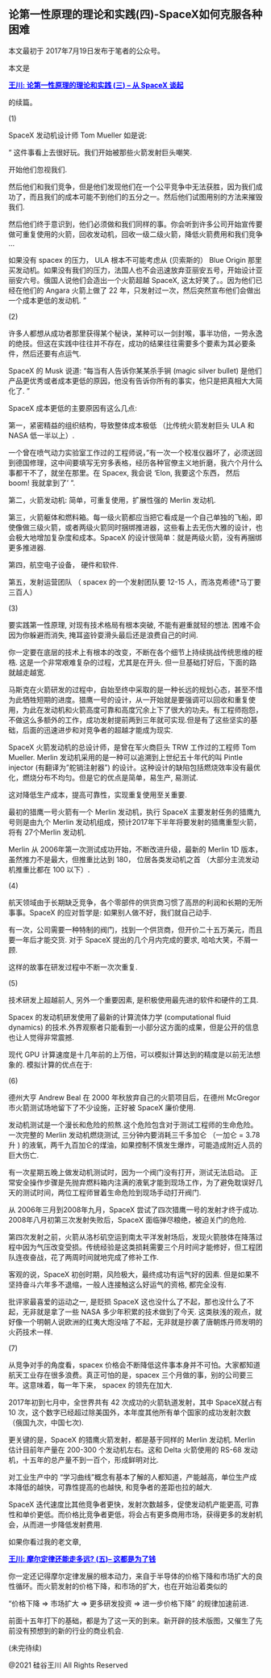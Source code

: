 ## 论第一性原理的理论和实践(四)-SpaceX如何克服各种困难

本文最初于 2017年7月19日发布于笔者的公众号。

本文是

<a style="color: #0000ff;" href="https://chuan.us/archives/575"><strong>王川: 论第一性原理的理论和实践 (三) &#8211; 从
SpaceX 谈起</strong></a>

的续篇。

(1)

SpaceX 发动机设计师 Tom Mueller 如是说:

“ 这件事看上去很好玩。我们开始被那些火箭发射巨头嘲笑.

开始他们忽视我们.

然后他们和我们竞争，但是他们发现他们在一个公平竞争中无法获胜，因为我们成功了，而且我们的成本可能不到他们的五分之一。然后他们试图用别的方法来摧毁我们.

然后他们终于意识到，他们必须做和我们同样的事。你会听到许多公司开始宣传要做可重复使用的火箭，回收发动机，回收一级二级火箭，降低火箭费用和我们竞争
&#8230;

如果没有 spacex 的压力， ULA 根本不可能考虑从 (贝索斯的） Blue Origin
那里买发动机。如果没有我们的压力，法国人也不会迅速放弃亚丽安五号，开始设计亚丽安六号。俄国人说他们会造出一个火箭超越 SpaceX,
这太好笑了。。因为他们已经在他们的 Angara 火箭上做了 22 年，只发射过一次，然后突然宣布他们会做出一个成本更低的发动机. ”

(2)

许多人都想从成功者那里获得某个秘诀，某种可以一剑封喉，事半功倍，一劳永逸的绝技。但这在实践中往往并不存在，成功的结果往往需要多个要素为其必要条件，然后还要有点运气.

SpaceX 的 Musk 说道: “每当有人告诉你某某杀手锏 (magic silver bullet) 是他们产品更优秀或者成本更低的原因，他没有告诉你所有的事实，他只是把真相大大简化了.
”

SpaceX 成本更低的主要原因有这么几点:

第一，紧密精益的组织结构，导致整体成本极低 （比传统火箭发射巨头 ULA 和NASA 低一半以上）.

一个曾在喷气动力实验室工作过的工程师说，&#8221;有一次一个校准仪器坏了，必须送回到德国修理，这中间要填写无穷多表格，经历各种官僚主义地折磨，我六个月什么事都干不了，就坐在那里。在
Spacex, 我会说 &#8216;Elon, 我要这个东西， 然后 boom! 我就拿到了&#8217; ”.

第二，火箭发动机: 简单，可重复使用，扩展性强的 Merlin 发动机.

第三，火箭躯体和燃料箱。每一级火箭都应当把它看成是一个自己单独的飞船，即使像做三级火箭，或者两级火箭同时捆绑推进器，这些看上去无伤大雅的设计，也会极大地增加复杂度和成本。SpaceX
的设计很简单：就是两级火箭，没有再捆绑更多推进器.

第四，航空电子设备， 硬件和软件.

第五，发射运营团队 （ spacex 的一个发射团队要 12-15 人，而洛克希德*马丁要三百人）

(3)

要实践第一性原理, 对现有技术格局有根本突破, 不能有避重就轻的想法. 困难不会因为你躲避而消失, 掩耳盗铃耍滑头最后还是浪费自己的时间.

你一定要在底层的技术上有根本的改变，不断在各个细节上持续挑战传统思维的桎梏. 这是一个非常艰难复杂的过程，尤其是在开头.
但一旦基础打好后，下面的路就越走越宽.

马斯克在火箭研发的过程中，自始至终中采取的是一种长远的规划心态，甚至不惜为此牺牲短期的进度。猎鹰一号的设计，从一开始就是要强调可以回收和重复使用，为此在发动机和火箭高度可靠和高度冗余上下了很大的功夫。有工程师抱怨，不做这么多额外的工作，成功发射提前两到三年就可实现.但是有了这些坚实的基础，后面的迅速进步和对竞争者的超越才能成为现实.

SpaceX 火箭发动机的总设计师，是曾在军火商巨头 TRW 工作过的工程师 Tom Mueller. Merlin 发动机采用的是一种可以追溯到上世纪五十年代的叫
Pintle injector (有翻译为&#8221;舵销注射器&#8221;) 的设计。这种设计的缺陷包括燃烧效率没有最优化，燃烧分布不均匀。但是它的优点是简单，易生产,
易测试.

这对降低生产成本，提高可靠性，实现重复使用至关重要.

最初的猎鹰一号火箭有一个 Merlin 发动机，执行 SpaceX 主要发射任务的猎鹰九号则是由九个 Merlin
发动机组成，预计2017年下半年将要发射的猎鹰重型火箭，将有 27个Merlin 发动机.

Merlin 从 2006年第一次测试成功开始，不断改进升级，最新的 Merlin 1D 版本，虽然推力不是最大，但推重比达到 180， 位居各类发动机之首
（大部分主流发动机推重比都在 100 以下）.

(4)

航天领域由于长期缺乏竞争，各个零部件的供货商习惯了高昂的利润和长期的无所事事。SpaceX 的应对哲学是: 如果别人做不好，我们就自己动手.

有一次，公司需要一种特制的阀门，找到一个供货商，但开价二十五万美元，而且要一年后才能交货. 对于 SpaceX 提出的几个月内完成的要求,
哈哈大笑，不屑一顾.

这样的故事在研发过程中不断一次次重复.

(5)

技术研发上超越前人, 另外一个重要因素, 是积极使用最先进的软件和硬件的工具.

Spacex 的发动机研发使用了最新的计算流体力学 (computational fluid dynamics) 的技术.外界观察者只能看到一小部分这方面的成果，但是公开的信息也让人觉得非常震撼.

现代 GPU 计算速度是十几年前的上万倍，可以模拟计算达到的精度是以前无法想象的. 模拟计算的优点在于:

(6)

德州大亨 Andrew Beal 在 2000 年秋放弃自己的火箭项目后，在德州 McGregor 市火箭测试场地留下了不少设施，正好被 SpaceX 廉价使用.

发动机测试是一个漫长和危险的煎熬.这个危险包含对于测试工程师的生命危险。一次完整的 Merlin 发动机燃烧测试, 三分钟内要消耗三千多加仑
（一加仑 = 3.78 升 ) 的液氧，两千九百加仑的煤油，如果控制不慎发生爆炸，可能造成附近人员的巨大伤亡.

有一次星期五晚上做发动机测试时，因为一个阀门没有打开，测试无法启动。
正常安全操作步骤是先抛弃燃料箱内注满的液氧才能到现场工作，为了避免耽误好几天的测试时间，两位工程师冒着生命危险到现场手动打开阀门.

从 2006年三月到2008年九月，SpaceX 尝试了四次猎鹰一号的发射才终于成功. 2008年八月初第三次发射失败后，SpaceX 面临弹尽粮绝，被迫关门的危险.

第四次发射之前，火箭从洛杉矶空运到南太平洋发射场后，发现火箭肢体在降落过程中因为气压改变受损。传统经验是这类损耗需要三个月时间才能修好，但工程团队连夜奋战，花了两周时间就地完成了修补工作.

客观的说，SpaceX 初创时期，风险极大，最终成功有运气好的因素. 但是如果不坚持奋斗六年多不退缩，一般人连接触这么好运气的资格,
都完全没有.

批评家最喜爱的运动之一, 是贬损 SpaceX 这也没什么了不起，那也没什么了不起，无非就是拿了一些 NASA 多少年积累的技术做到了今天.
这类肤浅的观点，就好像一个明朝人说欧洲的红夷大炮没啥了不起，无非就是抄袭了唐朝炼丹师发明的火药技术一样.

(7)

从竞争对手的角度看，spacex 价格会不断降低这件事本身并不可怕。大家都知道航天工业存在很多浪费。真正可怕的是，spacex
三个月做的事，别的公司要三年。这意味着，每一年下来， spacex 的领先在加大.

2017年初到七月中，全世界共有 42 次成功的火箭轨道发射，其中 SpaceX就占有 10 次，这个数字已经超过除美国外，本年度其他所有单个国家的成功发射次数
（俄国九次，中国七次).

更关键的是，SpaceX 的猎鹰火箭发射，都是基于同样的 Merlin 发动机. Merlin 估计目前年产量在 200-300 个发动机左右。这和 Delta
火箭使用的 RS-68 发动机，十五年的总产量不到一百个，形成鲜明对比.

对工业生产中的 “学习曲线”概念有基本了解的人都知道，产能越高，单位生产成本降低的越快，可靠性提高的也越快, 和竞争者的差距也拉的越大.

SpaceX 迭代速度比其他竞争者更快，发射次数越多，促使发动机产能更高, 可靠性和单价更低。而价格比竞争者更低，将会占有更多商用市场，获得更多的发射机会，从而进一步降低发射费用.

如果你看过我的老文章,

<strong><a style="color: #0000ff;" href="https://chuan.us/archives/510">王川: 摩尔定律还能走多远? (五)&#8211;
这都是为了钱</a></strong>

你一定还记得摩尔定律发展的根本动力，来自于半导体的价格下降和市场扩大的良性循环。而火箭发射的价格下降，和市场的扩大，也在开始沿着类似的

&#8220;价格下降 =&gt; 市场扩大 =&gt; 更多研发投资 =&gt; 进一步价格下降&#8221; 的规律加速前进.

前面十五年打下的基础，都是为了这一天的到来。新开辟的技术版图，又催生了先前没有预想到的新的行业的商业机会.

(未完待续)

@2021 硅谷王川 All Rights Reserved

